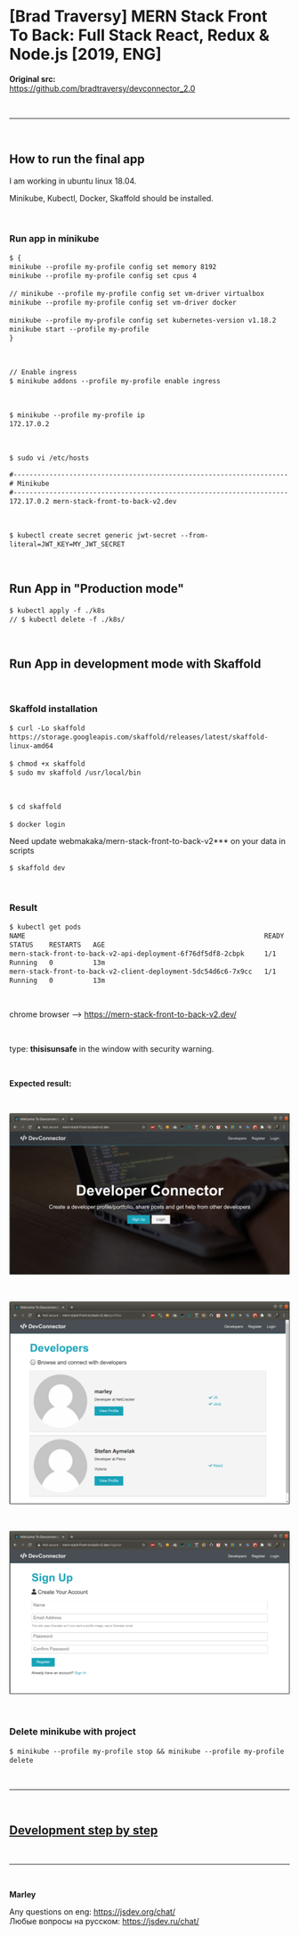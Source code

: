 # [Brad Traversy] MERN Stack Front To Back: Full Stack React, Redux &amp; Node.js [2019, ENG]

**Original src:**  
https://github.com/bradtraversy/devconnector_2.0

<br/>

<hr/>

<br/>

## How to run the final app

I am working in ubuntu linux 18.04.

Minikube, Kubectl, Docker, Skaffold should be installed.

<br/>

### Run app in minikube

```
$ {
minikube --profile my-profile config set memory 8192
minikube --profile my-profile config set cpus 4

// minikube --profile my-profile config set vm-driver virtualbox
minikube --profile my-profile config set vm-driver docker

minikube --profile my-profile config set kubernetes-version v1.18.2
minikube start --profile my-profile
}
```

<br/>

    // Enable ingress
    $ minikube addons --profile my-profile enable ingress

<br/>

    $ minikube --profile my-profile ip
    172.17.0.2

<br/>

    $ sudo vi /etc/hosts

```
#---------------------------------------------------------------------
# Minikube
#---------------------------------------------------------------------
172.17.0.2 mern-stack-front-to-back-v2.dev
```

<br/>

    $ kubectl create secret generic jwt-secret --from-literal=JWT_KEY=MY_JWT_SECRET

<br/>

## Run App in "Production mode"

    $ kubectl apply -f ./k8s
    // $ kubectl delete -f ./k8s/

<br/>

## Run App in development mode with Skaffold

<br/>

### Skaffold installation

    $ curl -Lo skaffold https://storage.googleapis.com/skaffold/releases/latest/skaffold-linux-amd64

    $ chmod +x skaffold
    $ sudo mv skaffold /usr/local/bin

<br/>

    $ cd skaffold

    $ docker login

Need update webmakaka/mern-stack-front-to-back-v2\*\*\* on your data in scripts

    $ skaffold dev

<br/>

### Result

    $ kubectl get pods
    NAME                                                            READY   STATUS    RESTARTS   AGE
    mern-stack-front-to-back-v2-api-deployment-6f76df5df8-2cbpk     1/1     Running   0          13m
    mern-stack-front-to-back-v2-client-deployment-5dc54d6c6-7x9cc   1/1     Running   0          13m

<br/>

chrome browser --> https://mern-stack-front-to-back-v2.dev/

<br/>

type: **thisisunsafe** in the window with security warning.

<br/>

**Expected result:**

<br/>

![Application](/img/pic-final-01.png?raw=true)

<br/>

![Application](/img/pic-final-02.png?raw=true)

<br/>

![Application](/img/pic-final-03.png?raw=true)

<br/>

### Delete minikube with project

    $ minikube --profile my-profile stop && minikube --profile my-profile delete

<br/>

<hr/>

<br/>

## [Development step by step](./Development.md)

<br/>

---

<br/>

**Marley**

Any questions on eng: https://jsdev.org/chat/  
Любые вопросы на русском: https://jsdev.ru/chat/
